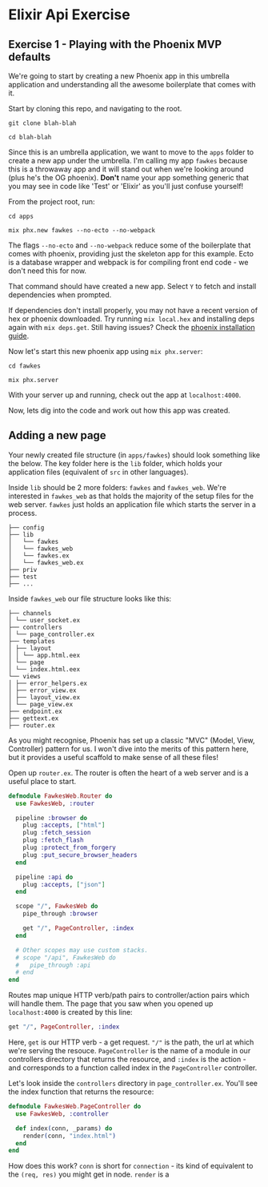 # Elixir Api Exercise

## Exercise 1 - Playing with the Phoenix MVP defaults

We're going to start by creating a new Phoenix app in this umbrella application and understanding all the awesome boilerplate that comes with it.

Start by cloning this repo, and navigating to the root.

```
git clone blah-blah

cd blah-blah
```

Since this is an umbrella application, we want to move to the `apps` folder to create a new app under the umbrella. I'm calling my app `fawkes` because this is a throwaway app and it will stand out when we're looking around (plus he's the OG phoenix). **Don't** name your app something generic that you may see in code like 'Test' or 'Elixir' as you'll just confuse yourself!

From the project root, run:

```
cd apps

mix phx.new fawkes --no-ecto --no-webpack
```

The flags `--no-ecto` and `--no-webpack` reduce some of the boilerplate that comes with phoenix, providing just the skeleton app for this example. Ecto is a database wrapper and webpack is for compiling front end code - we don't need this for now.

That command should have created a new app. Select `Y` to fetch and install dependencies when prompted.

If dependencies don't install properly, you may not have a recent version of hex or phoenix downloaded. Try running `mix local.hex` and installing deps again with `mix deps.get`. Still having issues? Check the [phoenix installation guide](https://hexdocs.pm/phoenix/installation.html).

Now let's start this new phoenix app using `mix phx.server`:

```
cd fawkes

mix phx.server
```

With your server up and running, check out the app at `localhost:4000`.

Now, lets dig into the code and work out how this app was created.

## Adding a new page

Your newly created file structure (in `apps/fawkes`) should look something like the below. The key folder here is the `lib` folder, which holds your application files (equivalent of `src` in other languages).

Inside `lib` should be 2 more folders: `fawkes` and `fawkes_web`. We're interested in `fawkes_web` as that holds the majority of the setup files for the web server. `fawkes` just holds an application file which starts the server in a process.

```
├── config
├── lib
│   └── fawkes
│   └── fawkes_web
│   └── fawkes.ex
│   └── fawkes_web.ex
├── priv
├── test
├── ...
```

Inside `fawkes_web` our file structure looks like this:

```
├── channels
│ └── user_socket.ex
├── controllers
│ └── page_controller.ex
├── templates
│ ├── layout
│ │ └── app.html.eex
│ └── page
│ └── index.html.eex
└── views
│ ├── error_helpers.ex
│ ├── error_view.ex
│ ├── layout_view.ex
│ └── page_view.ex
├── endpoint.ex
├── gettext.ex
├── router.ex

```

As you might recognise, Phoenix has set up a classic "MVC" (Model, View, Controller) pattern for us. I won't dive into the merits of this pattern here, but it provides a useful scaffold to make sense of all these files!

Open up `router.ex`. The router is often the heart of a web server and is a useful place to start.

```elixir
defmodule FawkesWeb.Router do
  use FawkesWeb, :router

  pipeline :browser do
    plug :accepts, ["html"]
    plug :fetch_session
    plug :fetch_flash
    plug :protect_from_forgery
    plug :put_secure_browser_headers
  end

  pipeline :api do
    plug :accepts, ["json"]
  end

  scope "/", FawkesWeb do
    pipe_through :browser

    get "/", PageController, :index
  end

  # Other scopes may use custom stacks.
  # scope "/api", FawkesWeb do
  #   pipe_through :api
  # end
end
```

Routes map unique HTTP verb/path pairs to controller/action pairs which will handle them. The page that you saw when you opened up `localhost:4000` is created by this line:

```elixir
get "/", PageController, :index
```

Here, `get` is our HTTP verb - a get request. `"/"` is the path, the url at which we're serving the resouce. `PageController` is the name of a module in our controllers directory that returns the resource, and `:index` is the action - and corresponds to a function called index in the `PageController` controller.

Let's look inside the `controllers` directory in `page_controller.ex`. You'll see the index function that returns the resource:

```elixir
defmodule FawkesWeb.PageController do
  use FawkesWeb, :controller

  def index(conn, _params) do
    render(conn, "index.html")
  end
end
```

How does this work? `conn` is short for `connection` - its kind of equivalent to the `(req, res)` you might get in node. `render` is a
